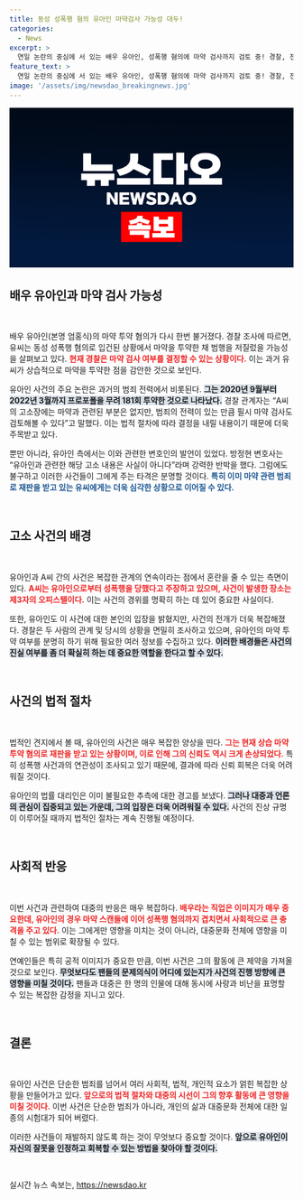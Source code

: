 ```yaml
---
title: 동성 성폭행 혐의 유아인 마약검사 가능성 대두!
categories:
  - News
excerpt: >
  연일 논란의 중심에 서 있는 배우 유아인, 성폭행 혐의에 마약 검사까지 검토 중! 경찰, 전력 고려해 추가 조사 가능성 언급. 그의 진실은 어디에? 클릭 유도하는 사건의 전말을 파헤쳐보세요!
feature_text: >
  연일 논란의 중심에 서 있는 배우 유아인, 성폭행 혐의에 마약 검사까지 검토 중! 경찰, 전력 고려해 추가 조사 가능성 언급. 그의 진실은 어디에? 클릭 유도하는 사건의 전말을 파헤쳐보세요!
image: '/assets/img/newsdao_breakingnews.jpg'
---
```


<p><img src="/assets/img/newsdao_breakingnews.jpg" alt="bookingtag 속보" /></p>

<h2 data-ke-size="size26">배우 유아인과 마약 검사 가능성</h2>

<p data-ke-size="size16">&nbsp;</p>

<p>배우 유아인(본명 엄홍식)의 마약 투약 혐의가 다시 한번 불거졌다. 경찰 조사에 따르면, 유씨는 동성 성폭행 혐의로 입건된 상황에서 마약을 투약한 채 범행을 저질렀을 가능성을 살펴보고 있다. <b><span style="color: #ee2323;">현재 경찰은 마약 검사 여부를 결정할 수 있는 상황이다.</span></b> 이는 과거 유씨가 상습적으로 마약을 투약한 점을 감안한 것으로 보인다. </p>

<p>유아인 사건의 주요 논란은 과거의 범죄 전력에서 비롯된다. <b><span style="background-color: #21538527;">그는 2020년 9월부터 2022년 3월까지 프로포폴을 무려 181회 투약한 것으로 나타났다.</span></b> 경찰 관계자는 “A씨의 고소장에는 마약과 관련된 부분은 없지만, 범죄의 전력이 있는 만큼 필시 마약 검사도 검토해볼 수 있다”고 말했다. 이는 법적 절차에 따라 결정을 내릴 내용이기 때문에 더욱 주목받고 있다.</p>

<p>뿐만 아니라, 유아인 측에서는 이와 관련한 변호인의 발언이 있었다. 방정현 변호사는 “유아인과 관련한 해당 고소 내용은 사실이 아니다”라며 강력한 반박을 했다. 그럼에도 불구하고 이러한 사건들이 그에게 주는 타격은 분명할 것이다. <b><span style="color: #1a5490;">특히 이미 마약 관련 범죄로 재판을 받고 있는 유씨에게는 더욱 심각한 상황으로 이어질 수 있다.</span></b></p>

<p data-ke-size="size16">&nbsp;</p>

<h2 data-ke-size="size26">고소 사건의 배경</h2>

<p data-ke-size="size16">&nbsp;</p>

<p>유아인과 A씨 간의 사건은 복잡한 관계의 연속이라는 점에서 혼란을 줄 수 있는 측면이 있다. <b><span style="color: #ee2323;">A씨는 유아인으로부터 성폭행을 당했다고 주장하고 있으며, 사건이 발생한 장소는 제3자의 오피스텔이다.</span></b> 이는 사건의 경위를 명확히 하는 데 있어 중요한 사실이다. </p>

<p>또한, 유아인도 이 사건에 대한 본인의 입장을 밝혔지만, 사건의 전개가 더욱 복잡해졌다. 경찰은 두 사람의 관계 및 당시의 상황을 면밀히 조사하고 있으며, 유아인의 마약 투약 여부를 분명히 하기 위해 필요한 여러 정보를 수집하고 있다. <b><span style="background-color: #21538527;">이러한 배경들은 사건의 진실 여부를 좀 더 확실히 하는 데 중요한 역할을 한다고 할 수 있다.</span></b></p>

<p data-ke-size="size16">&nbsp;</p>

<h2 data-ke-size="size26">사건의 법적 절차</h2>

<p data-ke-size="size16">&nbsp;</p>

<p>법적인 견지에서 볼 때, 유아인의 사건은 매우 복잡한 양상을 띤다. <b><span style="color: #ee2323;">그는 현재 상습 마약 투약 혐의로 재판을 받고 있는 상황이며, 이로 인해 그의 신뢰도 역시 크게 손상되었다.</span></b> 특히 성폭행 사건과의 연관성이 조사되고 있기 때문에, 결과에 따라 신뢰 회복은 더욱 어려워질 것이다.</p>

<p>유아인의 법률 대리인은 이미 불필요한 추측에 대한 경고를 보냈다. <b><span style="background-color: #21538527;">그러나 대중과 언론의 관심이 집중되고 있는 가운데, 그의 입장은 더욱 어려워질 수 있다.</span></b> 사건의 진상 규명이 이루어질 때까지 법적인 절차는 계속 진행될 예정이다.</p>

<p data-ke-size="size16">&nbsp;</p>

<h2 data-ke-size="size26">사회적 반응</h2>

<p data-ke-size="size16">&nbsp;</p>

<p>이번 사건과 관련하여 대중의 반응은 매우 복잡하다. <b><span style="color: #ee2323;">배우라는 직업은 이미지가 매우 중요한데, 유아인의 경우 마약 스캔들에 이어 성폭행 혐의까지 겹치면서 사회적으로 큰 충격을 주고 있다.</span></b> 이는 그에게만 영향을 미치는 것이 아니라, 대중문화 전체에 영향을 미칠 수 있는 범위로 확장될 수 있다.</p>

<p>연예인들은 특히 공적 이미지가 중요한 만큼, 이번 사건은 그의 활동에 큰 제약을 가져올 것으로 보인다. <b><span style="background-color: #21538527;">무엇보다도 팬들의 문제의식이 어디에 있는지가 사건의 진행 방향에 큰 영향을 미칠 것이다.</span></b> 팬들과 대중은 한 명의 인물에 대해 동시에 사랑과 비난을 표명할 수 있는 복잡한 감정을 지니고 있다.</p>

<p data-ke-size="size16">&nbsp;</p>

<h2 data-ke-size="size26">결론</h2>

<p data-ke-size="size16">&nbsp;</p>

<p>유아인 사건은 단순한 범죄를 넘어서 여러 사회적, 법적, 개인적 요소가 얽힌 복잡한 상황을 만들어가고 있다. <b><span style="color: #ee2323;">앞으로의 법적 절차와 대중의 시선이 그의 향후 활동에 큰 영향을 미칠 것이다.</span></b> 이번 사건은 단순한 범죄가 아니라, 개인의 삶과 대중문화 전체에 대한 일종의 시험대가 되어 버렸다. </p>

<p>이러한 사건들이 재발하지 않도록 하는 것이 무엇보다 중요할 것이다. <b><span style="background-color: #21538527;">앞으로 유아인이 자신의 잘못을 인정하고 회복할 수 있는 방법을 찾아야 할 것이다.</span></b> </p>

<p data-ke-size="size16">&nbsp;</p>
실시간 뉴스 속보는, <a href="https://newsdao.kr" rel="dofollow">https://newsdao.kr</a>


